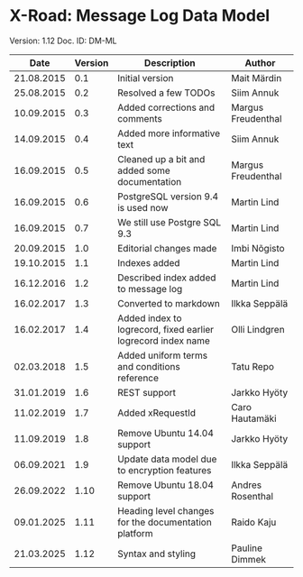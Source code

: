 # X-Road: Message Log Data Model

Version: 1.12
Doc. ID: DM-ML

| Date       | Version | Description                                                  | Author             |
|------------|---------|--------------------------------------------------------------|--------------------|
| 21.08.2015 | 0.1     | Initial version                                              | Mait Märdin        |
| 25.08.2015 | 0.2     | Resolved a few TODOs                                         | Siim Annuk         |
| 10.09.2015 | 0.3     | Added corrections and comments                               | Margus Freudenthal |
| 14.09.2015 | 0.4     | Added more informative text                                  | Siim Annuk         |
| 16.09.2015 | 0.5     | Cleaned up a bit and added some documentation                | Margus Freudenthal |
| 16.09.2015 | 0.6     | PostgreSQL version 9.4 is used now                           | Martin Lind        |
| 16.09.2015 | 0.7     | We still use Postgre SQL 9.3                                 | Martin Lind        |
| 20.09.2015 | 1.0     | Editorial changes made                                       | Imbi Nõgisto       |
| 19.10.2015 | 1.1     | Indexes added                                                | Martin Lind        |
| 16.12.2016 | 1.2     | Described index added to message log                         | Martin Lind        |
| 16.02.2017 | 1.3     | Converted to markdown                                        | Ilkka Seppälä      |
| 16.02.2017 | 1.4     | Added index to logrecord, fixed earlier logrecord index name | Olli Lindgren      |
| 02.03.2018 | 1.5     | Added uniform terms and conditions reference                 | Tatu Repo          |
| 31.01.2019 | 1.6     | REST support                                                 | Jarkko Hyöty       |
| 11.02.2019 | 1.7     | Added xRequestId                                             | Caro Hautamäki     |
| 11.09.2019 | 1.8     | Remove Ubuntu 14.04 support                                  | Jarkko Hyöty       |
| 06.09.2021 | 1.9     | Update data model due to encryption features                 | Ilkka Seppälä      |
| 26.09.2022 | 1.10    | Remove Ubuntu 18.04 support                                  | Andres Rosenthal   |
| 09.01.2025 | 1.11    | Heading level changes for the documentation platform         | Raido Kaju         |
| 21.03.2025 | 1.12    | Syntax and styling                               					  | Pauline Dimmek		 |
